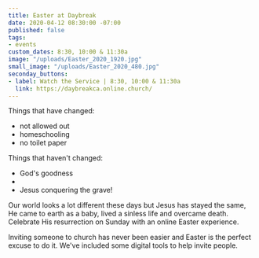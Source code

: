 ```yaml
---
title: Easter at Daybreak
date: 2020-04-12 08:30:00 -07:00
published: false
tags:
- events
custom_dates: 8:30, 10:00 & 11:30a
image: "/uploads/Easter_2020_1920.jpg"
small_image: "/uploads/Easter_2020_480.jpg"
seconday_buttons:
- label: Watch the Service | 8:30, 10:00 & 11:30a
  link: https://daybreakca.online.church/
---
```


Things that have changed:
* not allowed out
* homeschooling
* no toilet paper

Things that haven't changed:
* God's goodness
* 
* Jesus conquering the grave!

Our world looks a lot different these days but Jesus has stayed the same, He came to earth as a baby, lived a sinless life and overcame death. Celebrate His resurrection on Sunday with an online Easter experience. 

Inviting someone to church has never been easier and Easter is the perfect excuse to do it.
We've included some digital tools to help invite people.